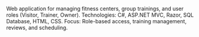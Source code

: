 Web application for managing fitness centers, group trainings, and user roles (Visitor, Trainer, Owner).
Technologies: C#, ASP.NET MVC, Razor, SQL Database, HTML, CSS.
Focus: Role-based access, training management, reviews, and scheduling.
